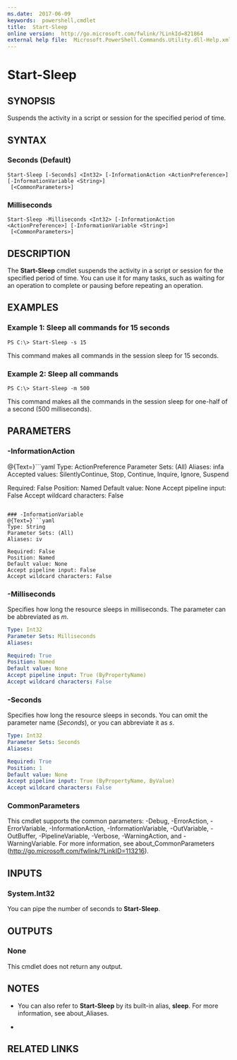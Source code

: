 ```yaml
---
ms.date:  2017-06-09
keywords:  powershell,cmdlet
title:  Start-Sleep
online version:  http://go.microsoft.com/fwlink/?LinkId=821864
external help file:  Microsoft.PowerShell.Commands.Utility.dll-Help.xml
---
```


# Start-Sleep

## SYNOPSIS
Suspends the activity in a script or session for the specified period of time.

## SYNTAX

### Seconds (Default)
```
Start-Sleep [-Seconds] <Int32> [-InformationAction <ActionPreference>] [-InformationVariable <String>]
 [<CommonParameters>]
```

### Milliseconds
```
Start-Sleep -Milliseconds <Int32> [-InformationAction <ActionPreference>] [-InformationVariable <String>]
 [<CommonParameters>]
```

## DESCRIPTION
The **Start-Sleep** cmdlet suspends the activity in a script or session for the specified period of time.
You can use it for many tasks, such as waiting for an operation to complete or pausing before repeating an operation.

## EXAMPLES

### Example 1: Sleep all commands for 15 seconds
```
PS C:\> Start-Sleep -s 15
```

This command makes all commands in the session sleep for 15 seconds.

### Example 2: Sleep all commands
```
PS C:\> Start-Sleep -m 500
```

This command makes all the commands in the session sleep for one-half of a second (500 milliseconds).

## PARAMETERS

### -InformationAction
@{Text=}```yaml
Type: ActionPreference
Parameter Sets: (All)
Aliases: infa
Accepted values: SilentlyContinue, Stop, Continue, Inquire, Ignore, Suspend

Required: False
Position: Named
Default value: None
Accept pipeline input: False
Accept wildcard characters: False
```

### -InformationVariable
@{Text=}```yaml
Type: String
Parameter Sets: (All)
Aliases: iv

Required: False
Position: Named
Default value: None
Accept pipeline input: False
Accept wildcard characters: False
```

### -Milliseconds
Specifies how long the resource sleeps in milliseconds.
The parameter can be abbreviated as *m*.

```yaml
Type: Int32
Parameter Sets: Milliseconds
Aliases: 

Required: True
Position: Named
Default value: None
Accept pipeline input: True (ByPropertyName)
Accept wildcard characters: False
```

### -Seconds
Specifies how long the resource sleeps in seconds.
You can omit the parameter name (*Seconds*), or you can abbreviate it as *s*.

```yaml
Type: Int32
Parameter Sets: Seconds
Aliases: 

Required: True
Position: 1
Default value: None
Accept pipeline input: True (ByPropertyName, ByValue)
Accept wildcard characters: False
```

### CommonParameters
This cmdlet supports the common parameters: -Debug, -ErrorAction, -ErrorVariable, -InformationAction, -InformationVariable, -OutVariable, -OutBuffer, -PipelineVariable, -Verbose, -WarningAction, and -WarningVariable. For more information, see about_CommonParameters (http://go.microsoft.com/fwlink/?LinkID=113216).

## INPUTS

### System.Int32
You can pipe the number of seconds to **Start-Sleep**.

## OUTPUTS

### None
This cmdlet does not return any output.

## NOTES
* You can also refer to **Start-Sleep** by its built-in alias, **sleep**. For more information, see about_Aliases.

*

## RELATED LINKS

